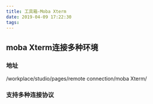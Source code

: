 ```yaml
---
title: 工具箱-Moba Xterm
date: 2019-04-09 17:22:30
tags:
---
```


## moba Xterm连接多种环境

### 地址
/workplace/studio/pages/remote connection/moba Xterm/

### 支持多种连接协议